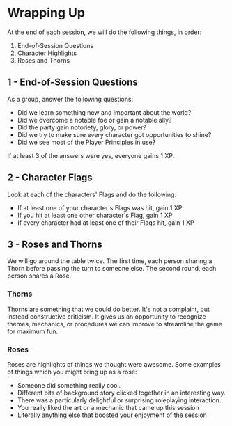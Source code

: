 # Wrapping Up

At the end of each session, we will do the following things, in order:

1. End-of-Session Questions
2. Character Highlights
3. Roses and Thorns

## 1 - End-of-Session Questions

As a group, answer the following questions:

- Did we learn something new and important about the world?
- Did we overcome a notable foe or gain a notable ally?
- Did the party gain notoriety, glory, or power?
- Did we try to make sure every character got opportunities to shine?
- Did we see most of the Player Principles in use?

If at least 3 of the answers were yes, everyone gains 1 XP.
## 2 - Character Flags

Look at each of the characters' Flags and do the following:

- If at least one of your character's Flags was hit, gain 1 XP
- If you hit at least one other character's Flag, gain 1 XP
- If every character had at least one of their Flags hit, gain 1 XP
## 3 - Roses and Thorns

We will go around the table twice. The first time, each person sharing a Thorn before passing the turn to someone else. The second round, each person shares a Rose.

### Thorns 

Thorns are something that we could do better. It's not a complaint, but instead constructive criticism. It gives us an opportunity to recognize themes, mechanics, or procedures we can improve to streamline the game for maximum fun.

### Roses

Roses are highlights of things we thought were awesome. Some examples of things which you might bring up as a rose:

- Someone did something really cool.
- Different bits of background story clicked together in an interesting way.
- There was a particularly delightful or surprising roleplaying interaction.
- You really liked the art or a mechanic that came up this session
- Literally anything else that boosted your enjoyment of the session